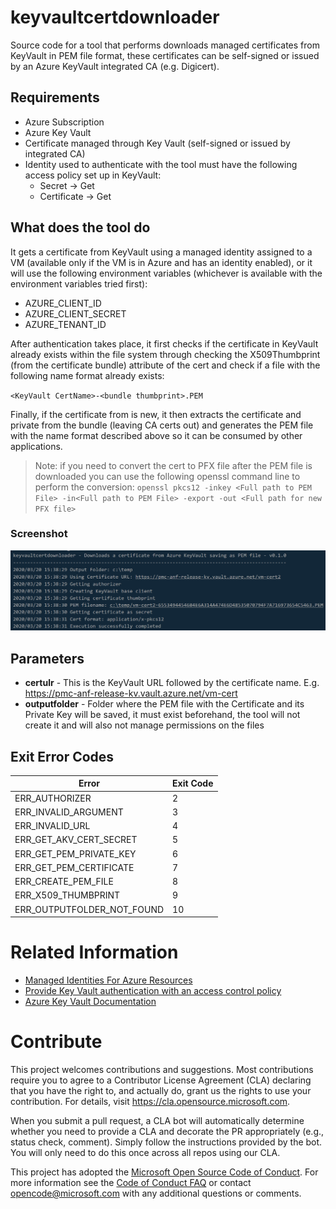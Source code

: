 # keyvaultcertdownloader

Source code for a tool that performs downloads managed certificates from KeyVault in PEM file format, these certificates can
be self-signed or issued by an Azure KeyVault integrated CA (e.g. Digicert).

## Requirements
* Azure Subscription
* Azure Key Vault
* Certificate managed through Key Vault (self-signed or issued by integrated CA)
* Identity used to authenticate with the tool must have the following access policy set up in KeyVault:
    * Secret -> Get
    * Certificate -> Get


## What does the tool do
It gets a certificate from KeyVault using a managed identity assigned to a VM (available only if the VM is in Azure and has an identity enabled), or it will use the following environment variables (whichever is available with the environment variables tried first):

* AZURE_CLIENT_ID
* AZURE_CLIENT_SECRET
* AZURE_TENANT_ID

After authentication takes place, it first checks if the certificate in KeyVault already exists within the file system through checking the X509Thumbprint (from the certificate bundle) attribute of the cert and check if a file with the following name format already exists:

`<KeyVault CertName>-<bundle thumbprint>.PEM`

Finally, if the certificate from is new, it then extracts the certificate and private from the bundle (leaving CA certs out) and generates the PEM file with the name format described above so it can be consumed by other applications.

> Note: if you need to convert the cert to PFX file after the PEM file is downloaded you can use the following openssl command line to perform the conversion:
> `openssl pkcs12 -inkey <Full path to PEM File> -in<Full path to PEM File> -export -out <Full path for new PFX file>`

### Screenshot
![output](./media/screenshot.png)

## Parameters

* **certulr** - This is the KeyVault URL followed by the certificate name. E.g. https://pmc-anf-release-kv.vault.azure.net/vm-cert
* **outputfolder** - Folder where the PEM file with the Certificate and its Private Key will be saved, it must exist beforehand, the tool will not create it and will also not manage permissions on the files

## Exit Error Codes
| Error                      | Exit Code |
|----------------------------|-----------|
| ERR_AUTHORIZER             | 2         |
| ERR_INVALID_ARGUMENT       | 3         |
| ERR_INVALID_URL            | 4         |
| ERR_GET_AKV_CERT_SECRET    | 5         |
| ERR_GET_PEM_PRIVATE_KEY    | 6         |
| ERR_GET_PEM_CERTIFICATE    | 7         |
| ERR_CREATE_PEM_FILE        | 8         |
| ERR_X509_THUMBPRINT        | 9         |
| ERR_OUTPUTFOLDER_NOT_FOUND | 10        |

# Related Information
* [Managed Identities For Azure Resources](https://docs.microsoft.com/en-us/azure/active-directory/managed-identities-azure-resources/overview)
* [Provide Key Vault authentication with an access control policy](https://docs.microsoft.com/en-us/azure/key-vault/key-vault-group-permissions-for-apps)
* [Azure Key Vault Documentation](https://docs.microsoft.com/en-us/azure/key-vault/)

# Contribute
This project welcomes contributions and suggestions.  Most contributions require you to agree to a
Contributor License Agreement (CLA) declaring that you have the right to, and actually do, grant us
the rights to use your contribution. For details, visit https://cla.opensource.microsoft.com.

When you submit a pull request, a CLA bot will automatically determine whether you need to provide
a CLA and decorate the PR appropriately (e.g., status check, comment). Simply follow the instructions
provided by the bot. You will only need to do this once across all repos using our CLA.

This project has adopted the [Microsoft Open Source Code of Conduct](https://opensource.microsoft.com/codeofconduct/).
For more information see the [Code of Conduct FAQ](https://opensource.microsoft.com/codeofconduct/faq/) or
contact [opencode@microsoft.com](mailto:opencode@microsoft.com) with any additional questions or comments.
